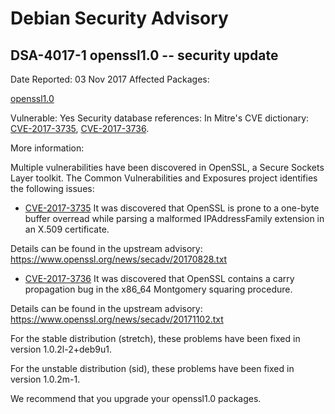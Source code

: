 
Debian Security Advisory
========================


DSA-4017-1 openssl1.0 -- security update
----------------------------------------



Date Reported:
03 Nov 2017
Affected Packages:

[openssl1.0](https://packages.debian.org/src:openssl1.0)

Vulnerable:
Yes
Security database references:
In Mitre's CVE dictionary: [CVE-2017-3735](https://security-tracker.debian.org/tracker/CVE-2017-3735), [CVE-2017-3736](https://security-tracker.debian.org/tracker/CVE-2017-3736).  

More information:

Multiple vulnerabilities have been discovered in OpenSSL, a Secure
Sockets Layer toolkit. The Common Vulnerabilities and Exposures project
identifies the following issues:


* [CVE-2017-3735](https://security-tracker.debian.org/tracker/CVE-2017-3735)
It was discovered that OpenSSL is prone to a one-byte buffer
 overread while parsing a malformed IPAddressFamily extension in an
 X.509 certificate.


Details can be found in the upstream advisory:
 <https://www.openssl.org/news/secadv/20170828.txt>
* [CVE-2017-3736](https://security-tracker.debian.org/tracker/CVE-2017-3736)
It was discovered that OpenSSL contains a carry propagation bug in
 the x86\_64 Montgomery squaring procedure.


Details can be found in the upstream advisory:
 <https://www.openssl.org/news/secadv/20171102.txt>


For the stable distribution (stretch), these problems have been fixed in
version 1.0.2l-2+deb9u1.


For the unstable distribution (sid), these problems have been fixed in
version 1.0.2m-1.


We recommend that you upgrade your openssl1.0 packages.





